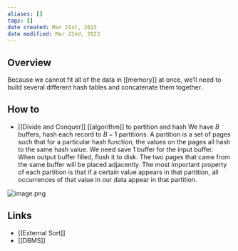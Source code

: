 ```yaml
---
aliases: []
tags: []
date created: Mar 21st, 2023
date modified: Mar 22nd, 2023
---
```

## Overview
Because we cannot fit all of the data in [[memory]] at once, we’ll need to build several different hash tables and concatenate them together.

## How to
- [[Divide and Conquer]] [[algorithm]] to partition and hash
We have $B$ buffers, hash each record to $B-1$ partitions. A partition is a set of pages such that for a particular hash function, the values on the pages all hash to the same hash value. We need save 1 buffer for the input buffer.
When output buffer filled, flush it to disk. The two pages that came from the same buffer will be placed adjacently. The most important property of each partition is that if a certain value appears in that partition, all occurrences of that value in our data appear in that partition.

![image.png](https://img.ynchen.me/2023/03/81ba65fa29c798b0d9f3c4286fb73320.webp)


## Links
- [[External Sort]]
- [[DBMS]]